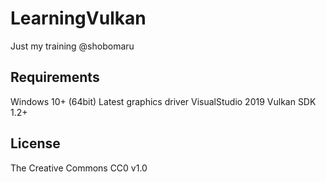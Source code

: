 # LearningVulkan

Just my training
@shobomaru

## Requirements

Windows 10+ (64bit)
Latest graphics driver
VisualStudio 2019
Vulkan SDK 1.2+

## License

The Creative Commons CC0 v1.0
